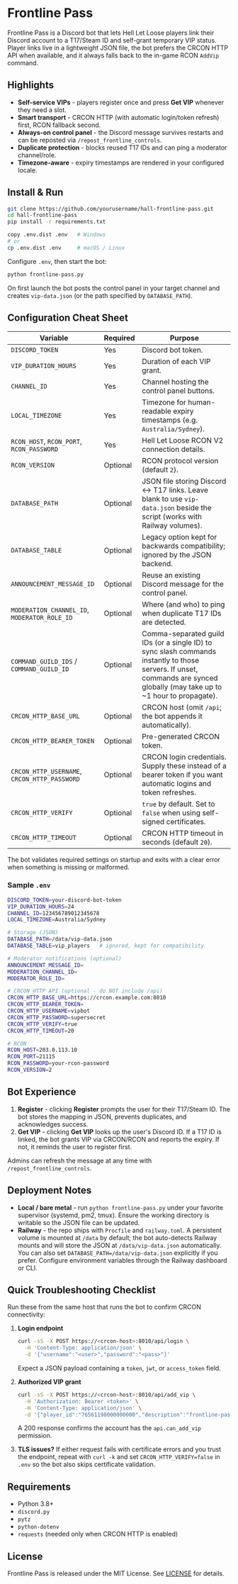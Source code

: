 # Frontline Pass

Frontline Pass is a Discord bot that lets Hell Let Loose players link their Discord account to a T17/Steam ID and self-grant temporary VIP status. Player links live in a lightweight JSON file, the bot prefers the CRCON HTTP API when available, and it always falls back to the in-game RCON `AddVip` command.

## Highlights

- **Self-service VIPs** - players register once and press **Get VIP** whenever they need a slot.
- **Smart transport** - CRCON HTTP (with automatic login/token refresh) first, RCON fallback second.
- **Always-on control panel** - the Discord message survives restarts and can be reposted via `/repost_frontline_controls`.
- **Duplicate protection** - blocks reused T17 IDs and can ping a moderator channel/role.
- **Timezone-aware** - expiry timestamps are rendered in your configured locale.

## Install & Run

```bash
git clone https://github.com/yourusername/hall-frontline-pass.git
cd hall-frontline-pass
pip install -r requirements.txt

copy .env.dist .env   # Windows
# or
cp .env.dist .env     # macOS / Linux
```

Configure `.env`, then start the bot:

```bash
python frontline-pass.py
```

On first launch the bot posts the control panel in your target channel and creates `vip-data.json` (or the path specified by `DATABASE_PATH`).

## Configuration Cheat Sheet

| Variable | Required | Purpose |
| --- | --- | --- |
| `DISCORD_TOKEN` | Yes | Discord bot token. |
| `VIP_DURATION_HOURS` | Yes | Duration of each VIP grant. |
| `CHANNEL_ID` | Yes | Channel hosting the control panel buttons. |
| `LOCAL_TIMEZONE` | Yes | Timezone for human-readable expiry timestamps (e.g. `Australia/Sydney`). |
| `RCON_HOST`, `RCON_PORT`, `RCON_PASSWORD` | Yes | Hell Let Loose RCON V2 connection details. |
| `RCON_VERSION` | Optional | RCON protocol version (default `2`). |
| `DATABASE_PATH` | Optional | JSON file storing Discord <-> T17 links. Leave blank to use `vip-data.json` beside the script (works with Railway volumes). |
| `DATABASE_TABLE` | Optional | Legacy option kept for backwards compatibility; ignored by the JSON backend. |
| `ANNOUNCEMENT_MESSAGE_ID` | Optional | Reuse an existing Discord message for the control panel. |
| `MODERATION_CHANNEL_ID`, `MODERATOR_ROLE_ID` | Optional | Where (and who) to ping when duplicate T17 IDs are detected. |
| `COMMAND_GUILD_IDS` / `COMMAND_GUILD_ID` | Optional | Comma-separated guild IDs (or a single ID) to sync slash commands instantly to those servers. If unset, commands are synced globally (may take up to ~1 hour to propagate). |
| `CRCON_HTTP_BASE_URL` | Optional | CRCON host (omit `/api`; the bot appends it automatically). |
| `CRCON_HTTP_BEARER_TOKEN` | Optional | Pre-generated CRCON token. |
| `CRCON_HTTP_USERNAME`, `CRCON_HTTP_PASSWORD` | Optional | CRCON login credentials. Supply these instead of a bearer token if you want automatic logins and token refreshes. |
| `CRCON_HTTP_VERIFY` | Optional | `true` by default. Set to `false` when using self-signed certificates. |
| `CRCON_HTTP_TIMEOUT` | Optional | CRCON HTTP timeout in seconds (default `20`). |

The bot validates required settings on startup and exits with a clear error when something is missing or malformed.

### Sample `.env`

```bash
DISCORD_TOKEN=your-discord-bot-token
VIP_DURATION_HOURS=24
CHANNEL_ID=123456789012345678
LOCAL_TIMEZONE=Australia/Sydney

# Storage (JSON)
DATABASE_PATH=/data/vip-data.json
DATABASE_TABLE=vip_players   # ignored, kept for compatibility

# Moderator notifications (optional)
ANNOUNCEMENT_MESSAGE_ID=
MODERATION_CHANNEL_ID=
MODERATOR_ROLE_ID=

# CRCON HTTP API (optional - do NOT include /api)
CRCON_HTTP_BASE_URL=https://crcon.example.com:8010
CRCON_HTTP_BEARER_TOKEN=
CRCON_HTTP_USERNAME=vipbot
CRCON_HTTP_PASSWORD=supersecret
CRCON_HTTP_VERIFY=true
CRCON_HTTP_TIMEOUT=20

# RCON
RCON_HOST=203.0.113.10
RCON_PORT=21115
RCON_PASSWORD=your-rcon-password
RCON_VERSION=2
```

## Bot Experience

1. **Register** - clicking **Register** prompts the user for their T17/Steam ID. The bot stores the mapping in JSON, prevents duplicates, and acknowledges success.
2. **Get VIP** - clicking **Get VIP** looks up the user's Discord ID. If a T17 ID is linked, the bot grants VIP via CRCON/RCON and reports the expiry. If not, it reminds the user to register first.

Admins can refresh the message at any time with `/repost_frontline_controls`.

## Deployment Notes

- **Local / bare metal** - run `python frontline-pass.py` under your favorite supervisor (systemd, pm2, tmux). Ensure the working directory is writable so the JSON file can be updated.
- **Railway** - the repo ships with `Procfile` and `railway.toml`. A persistent volume is mounted at `/data` by default; the bot auto-detects Railway mounts and will store the JSON at `/data/vip-data.json` automatically. You can also set `DATABASE_PATH=/data/vip-data.json` explicitly if you prefer. Configure environment variables through the Railway dashboard or CLI.

## Quick Troubleshooting Checklist

Run these from the same host that runs the bot to confirm CRCON connectivity:

1. **Login endpoint**
   ```bash
   curl -sS -X POST https://<crcon-host>:8010/api/login \
     -H 'Content-Type: application/json' \
     -d '{"username":"<user>","password":"<pass>"}'
   ```
   Expect a JSON payload containing a `token`, `jwt`, or `access_token` field.

2. **Authorized VIP grant**
   ```bash
   curl -sS -X POST https://<crcon-host>:8010/api/add_vip \
     -H 'Authorization: Bearer <token>' \
     -H 'Content-Type: application/json' \
     -d '{"player_id":"76561198000000000","description":"frontline-pass","expiration":"2025-11-01T12:00:00Z"}'
   ```
   A 200 response confirms the account has the `api.can_add_vip` permission.

3. **TLS issues?** If either request fails with certificate errors and you trust the endpoint, repeat with `curl -k` and set `CRCON_HTTP_VERIFY=false` in `.env` so the bot also skips certificate validation.

## Requirements

- Python 3.8+
- `discord.py`
- `pytz`
- `python-dotenv`
- `requests` (needed only when CRCON HTTP is enabled)

## License

Frontline Pass is released under the MIT License. See [LICENSE](LICENSE) for details.
